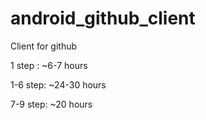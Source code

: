 # android_github_client
Client for github

1 step : ~6-7 hours

1-6 step: ~24-30 hours

7-9 step: ~20 hours
